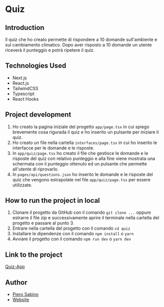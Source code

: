 # Quiz


## Introduction
Il quiz che ho creato permette di rispondere a 10 domande sull'ambiente e sul cambiamento climatico. 
Dopo aver risposto a 10 domande un utente riceverà il punteggio e potrà ripetere il quiz.

## Technologies Used
- Next.js
- React.js 
- TailwindCSS 
- Typescript
- React Hooks

## Project development
1) Ho creato la pagina iniziale del progetto `app/page.tsx` in cui spiego brevemente cosa rigurada il quiz e ho inserito un pulsante per iniziare il quiz.
2) Ho creato un file nella cartella `interfaces/page.tsx` in cui ho inserito le interfacce per le domande e le risposte.
3) In `app/quiz/page.tsx` ho creato il file che gestisce le domande e le risposte del quiz con relativo punteggio e alla fine viene mostrata una schermata con il punteggio ottenuto ed un pulsante che permette all'utente di riprovarlo.
4) In `pages/api/questions.json`  ho inserito le domande e le risposte del quiz che vengono estrapolate nel file `app/quiz/page.tsx` per essere utilizzate. 

## How to run the project in local
1) Clonare il progetto da GitHub con il comando `git clone ...`  oppure estrarre il file zip e successivamente aprire il terminale nella cartella del progetto e passare al punto 3.
2) Entrare nella cartella del progetto con il comando `cd quiz`
3) Installare le dipendenze con il comando `npm install` o `yarn`
4) Avviare il progetto con il comando `npm run dev` o `yarn dev`

## Link to the project
[Quiz-App](https://github.com/pierre1590/Quiz-App)

## Author
- [Piero Sabino](https://github.com/pierre1590/pierre1590)
- [Website](https://www.pierosabino.it/)
